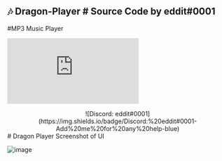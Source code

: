## 🎶 Dragon-Player # Source Code by eddit#0001
#MP3 Music Player


![GitHub contributors](https://img.shields.io/github/contributors/scottydocs/README-template.md)
<center> ![Discord: eddit#0001](https://img.shields.io/badge/Discord:%20eddit#0001-Add%20me%20for%20any%20help-blue) </center>
# Dragon Player Screenshot of UI

![image](https://user-images.githubusercontent.com/33374170/189505519-baf55c7c-236b-47bd-9cd7-11536211cd11.png)
